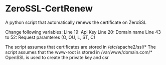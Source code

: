 # ZeroSSL-CertRenew
A python script that automatically renews the certificate on ZeroSSL

Change following variables:
	Line 19: Api Key
	Line 20: Domain name
	Line 43 to 52: Request paramteres (O, OU, L, ST, C)

The script assumes that certificates are stored in /etc/apache2/ssl/*
The script assumes that the www-root is stored in /var/www/domain.com/*
OpenSSL is used to create the private key and csr
